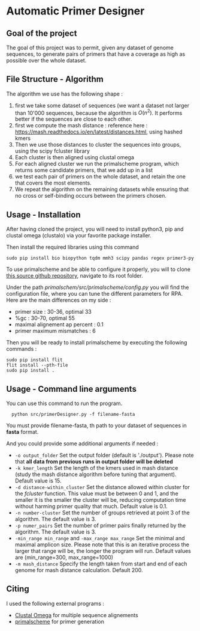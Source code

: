 # Automatic Primer Designer

## Goal of the project
The goal of this project was to permit, given any dataset of genome sequences, to generate pairs of primers that have a coverage as high as possible over the whole dataset.

## File Structure - Algorithm
The algorithm we use has the following shape :
1. first we take some dataset of sequences (we want a dataset not larger than 10'000 sequences, because the algorithm is $O(n^{2})$. It performs better if the sequences are close to each other.
2. first we compute the mash distance : reference here : https://mash.readthedocs.io/en/latest/distances.html, using hashed kmers
3. Then we use those distances to cluster the sequences into groups, using the scipy fcluster library
4. Each cluster is then aligned using clustal omega
5. For each aligned cluster we run the primalscheme program, which returns some candidate primers, that we add up in a list
6. we test each pair of primers on the whole dataset, and retain the one that covers the most elements.
7. We repeat the algorithm on the remaining datasets while ensuring that no cross or self-binding occurs between the primers chosen.

## Usage - Installation
After having cloned the project, you will need to install python3, pip and clustal omega (clustalo) via your favorite package installer.

Then install the required libraries using this command 

```console
sudo pip install bio biopython tqdm mmh3 scipy pandas regex primer3-py
```

To use primalscheme and be able to configure it properly, you will to clone [this source github repository](https://github.com/aresti/primalscheme), navigate to its root folder.

Under the path *primalschem/src/primalscheme/config.py* you will find the configuration file, where you can tune the different parameters for RPA. Here are the main differences on my side :

- primer size : 30-36, optimal 33
- %gc : 30-70, optimal 55
- maximal alignement ap percent : 0.1
- primer maximum mismatches : 6

Then you will be ready to install primalscheme by executing the following commands :

```console
sudo pip install flit
flit install --pth-file
sudo pip install .
```

## Usage - Command line arguments
You can use this command to run the program.
```console
  python src/primerDesigner.py -f filename-fasta
```
You must provide filename-fasta, th path to your dataset of sequences in __fasta__ format.

And you could provide some additional arguments if needed :
* ```-o output_folder``` Set the output folder (default is './output'). Please note that __all data from previous runs in output folder will be deleted__
* ```-k kmer_length``` Set the length of the kmers used in mash distance (study the mash distance algorithm before tuning that argument). Default value is 15.
* ```-d distance-within_cluster``` Set the distance allowed within cluster for the _fcluster_ function. This value must be between 0 and 1, and the smaller it is the smaller the cluster will be, reducing computation time without harming primer quality that much. Default value is 0.1.
* ```-n number-cluster``` Set the number of groups retrieved at point 3 of the algorithm. The default value is 3.
* ```-p numer_pairs``` Set the number of primer pairs finally returned by the algorithm. The default value is 3.
* ```-min_range min_range``` and ```-max_range max_range``` Set the minimal and maximal amplicon size. Please note that this is an iterative process the larger that range will be, the longer the program will run. Default values are (min_range=300, max_range=1000)
* ```-m mash_distance``` Specify the length taken from start and end of each genome for mash distance calculation. Default 200.

## Citing

I used the following external programs : 
- [Clustal Omega](https://europepmc.org/article/MED/35412617) for multiple sequence alignements
- [primalscheme](https://www.nature.com/articles/nprot.2017.066) for primer generation

